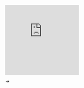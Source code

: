 <iframe src="https://hackerrank-badge.herokuapp.com/danghoangnhan_1" style="border: 0; height: 230px; width: 240px; overflow:hidden;" scrolling="no" frameBorder="0"></iframe>

<svg width="15" height="15" viewBox="0 0 15 15" fill="none" xmlns="http://www.w3.org/2000/svg"><path d="M8.14645 3.14645C8.34171 2.95118 8.65829 2.95118 8.85355 3.14645L12.8536 7.14645C13.0488 7.34171 13.0488 7.65829 12.8536 7.85355L8.85355 11.8536C8.65829 12.0488 8.34171 12.0488 8.14645 11.8536C7.95118 11.6583 7.95118 11.3417 8.14645 11.1464L11.2929 8H2.5C2.22386 8 2 7.77614 2 7.5C2 7.22386 2.22386 7 2.5 7H11.2929L8.14645 3.85355C7.95118 3.65829 7.95118 3.34171 8.14645 3.14645Z" fill="currentColor" fill-rule="evenodd" clip-rule="evenodd"></path></svg>